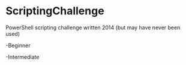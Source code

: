 # ScriptingChallenge
PowerShell scripting challenge written 2014 (but may have never been used)

-Beginner

-Intermediate
